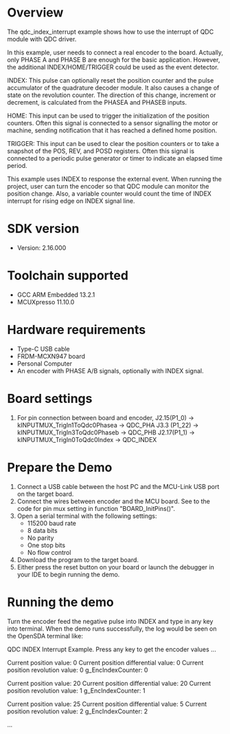 Overview
========

The qdc_index_interrupt example shows how to use the interrupt of QDC module with QDC driver.

In this example, user needs to connect a real encoder to the board. Actually, only PHASE A and PHASE B are enough for the basic application. However, the additional INDEX/HOME/TRIGGER could be used as the event detector. 

INDEX: This pulse can optionally reset the position counter and the pulse accumulator of the quadrature decoder module. It also causes a change of state on the revolution counter. The direction of this change, increment or decrement, is calculated from the PHASEA and PHASEB inputs.

HOME: This input can be used to trigger the initialization of the position counters. Often this signal is connected to a sensor signalling the motor or machine, sending notification that it has reached a defined home position.

TRIGGER: This input can be used to clear the position counters or to take a snapshot of the POS, REV, and POSD registers. Often this signal is connected to a periodic pulse generator or timer to indicate an elapsed time period.

This example uses INDEX to response the external event. When running the project, user can turn the encoder so that QDC module can monitor the position change. Also, a variable counter would count the time of INDEX interrupt for rising edge on INDEX signal line.


SDK version
===========
- Version: 2.16.000

Toolchain supported
===================
- GCC ARM Embedded  13.2.1
- MCUXpresso  11.10.0

Hardware requirements
=====================
- Type-C USB cable
- FRDM-MCXN947 board
- Personal Computer
- An encoder with PHASE A/B signals, optionally with INDEX signal.

Board settings
==============
1. For pin connection between board and encoder,
      J2.15(P1_0)  -> kINPUTMUX_TrigIn1ToQdc0Phasea -> QDC_PHA
      J3.3 (P1_22) -> kINPUTMUX_TrigIn3ToQdc0Phaseb -> QDC_PHB
      J2.17(P1_1)  -> kINPUTMUX_TrigIn0ToQdc0Index  -> QDC_INDEX

Prepare the Demo
================
1.  Connect a USB cable between the host PC and the MCU-Link USB port on the target board.
2.  Connect the wires between encoder and the MCU board. See to the code for pin mux setting in function "BOARD_InitPins()".
3.  Open a serial terminal with the following settings:
    - 115200 baud rate
    - 8 data bits
    - No parity
    - One stop bits
    - No flow control
4.  Download the program to the target board.
5.  Either press the reset button on your board or launch the debugger in your IDE to begin running the demo.


Running the demo
================
Turn the encoder feed the negative pulse into INDEX and type in any key into terminal.
When the demo runs successfully, the log would be seen on the OpenSDA terminal like:

QDC INDEX Interrupt Example.
Press any key to get the encoder values ...

Current position value: 0
Current position differential value: 0
Current position revolution value: 0
g_EncIndexCounter: 0

Current position value: 20
Current position differential value: 20
Current position revolution value: 1
g_EncIndexCounter: 1

Current position value: 25
Current position differential value: 5
Current position revolution value: 2
g_EncIndexCounter: 2

...



